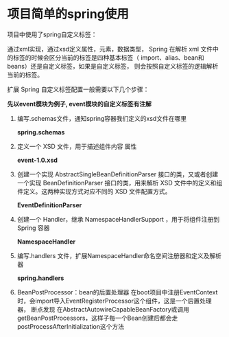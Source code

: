 # 项目简单的spring使用

项目中使用了spring自定义标签：

通过xml实现，通过xsd定义属性，元素，数据类型，
Spring 在解析 xml 文件中的标签的时候会区分当前的标签是四种基本标签（
import、alias、bean和beans）还是自定义标签，如果是自定义标签，
则会按照自定义标签的逻辑解析当前的标签。

扩展 Spring 自定义标签配置一般需要以下几个步骤：

**先以event模块为例子, event模块的自定义标签有注解**
1. 编写.schemas文件，通知spring容器我们定义的xsd文件在哪里

   **spring.schemas**

2. 定义一个 XSD 文件，用于描述组件内容 属性

   **event-1.0.xsd**

3. 创建一个实现 AbstractSingleBeanDefinitionParser 接口的类，又或者创建一个实现 BeanDefinitionParser 接口的类，用来解析 XSD 文件中的定义和组件定义。这两种实现方式对应不同的 XSD 文件配置方式。
    
    **EventDefinitionParser**    

4. 创建一个 Handler，继承 NamespaceHandlerSupport ，用于将组件注册到 Spring 容器

    **NamespaceHandler**    

5. 编写.handlers 文件，扩展NamespaceHandler命名空间注册器和定义及解析器

   **spring.handlers**

6. BeanPostProcessor：bean的后置处理器
   在boot项目中注册EventContext时，会import导入EventRegisterProcessor这个组件，这是一个后置处理器， 
断点发现 在AbstractAutowireCapableBeanFactory或调用getBeanPostProcessors，这样子每一个Bean创建后都会走postProcessAfterInitialization这个方法
